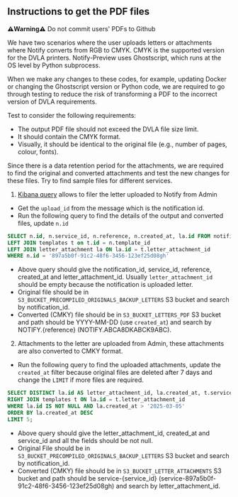 ## Instructions to get the PDF files

**⚠️Warning⚠️**
Do not commit users' PDFs to Github


We have two scenarios where the user uploads letters or attachments where Notify converts from RGB to CMYK. CMYK is the supported version for the DVLA printers. Notify-Preview uses Ghostscript, which runs at the OS level by Python subprocess.

When we make any changes to these codes, for example, updating Docker or changing the Ghostscript version or Python code, we are required to go through testing to reduce the risk of transforming a PDF to the incorrect version of DVLA requirements.

Test to consider the following requirements:
- The output PDF file should not exceed the DVLA file size limit.
- It should contain the CMYK format.
- Visually, it should be identical to the original file (e.g., number of pages, colour, fonts).

Since there is a data retention period for the attachments, we are required to find the original and converted attachments and test the new changes for these files. Try to find sample files for different services.

1. [Kibana query](https://kibana.logit.io/s/9423a789-282c-4113-908d-0be3b1bc9d1d/goto/6d9ab46309b12e99f0df00b3e01351f3) allows to filer the letter uploaded to Notify from Admin
- Get the `upload_id` from the message which is the notification id.
- Run the following query to find the details of the output and converted files, update `n.id`
```sql
SELECT n.id, n.service_id, n.reference, n.created_at, la.id FROM notifications n
LEFT JOIN templates t on t.id = n.template_id
LEFT JOIN letter_attachment la ON la.id = t.letter_attachment_id
WHERE n.id = '897a5b0f-91c2-48f6-3456-123ef25d08gh'
```

- Above query should give the notification_id, service_id, reference, created_at and letter_attachment_id. Usually `letter_attachment_id` should be empty because the notification is uploaded letter.
- Original file should be in `S3_BUCKET_PRECOMPILED_ORIGINALS_BACKUP_LETTERS` S3 bucket and search by notification_id.
- Converted (CMKY) file should be in `S3_BUCKET_LETTERS_PDF` S3 bucket and path should be YYYY-MM-DD (use `created_at`) and search by NOTIFY.{reference} (NOTIFY.ABCA8DKABCK9ABC).

2. Attachments to the letter are uploaded from Admin, these attachments are also converted to CMKY format.
- Run the following query to find the uploaded attachments, update the `created_at` filter because original files are deleted after 7 days and change the `LIMIT` if more files are required.
```sql
SELECT DISTINCT la.id AS letter_attachment_id, la.created_at, t.service_id FROM letter_attachment la
RIGHT JOIN templates t ON la.id = t.letter_attachment_id
WHERE la.id IS NOT NULL AND la.created_at > '2025-03-05'
ORDER BY la.created_at DESC
LIMIT 5;
 ```
- Above query should give the letter_attachment_id, created_at and service_id and all the fields should be not null.
- Original File should be in `S3_BUCKET_PRECOMPILED_ORIGINALS_BACKUP_LETTERS` S3 bucket and search by notification_id.
- Converted (CMKY) file should be in `S3_BUCKET_LETTER_ATTACHMENTS` S3 bucket and path should be service-{service_id} (service-897a5b0f-91c2-48f6-3456-123ef25d08gh) and search by letter_attachment_id.
